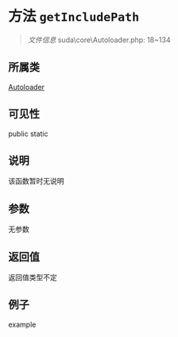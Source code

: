 # 方法 `getIncludePath`



> *文件信息* suda\core\Autoloader.php: 18~134

## 所属类 

[Autoloader](../Autoloader.md)

## 可见性

 public static

## 说明

该函数暂时无说明


## 参数


无参数


## 返回值

返回值类型不定


## 例子

example
